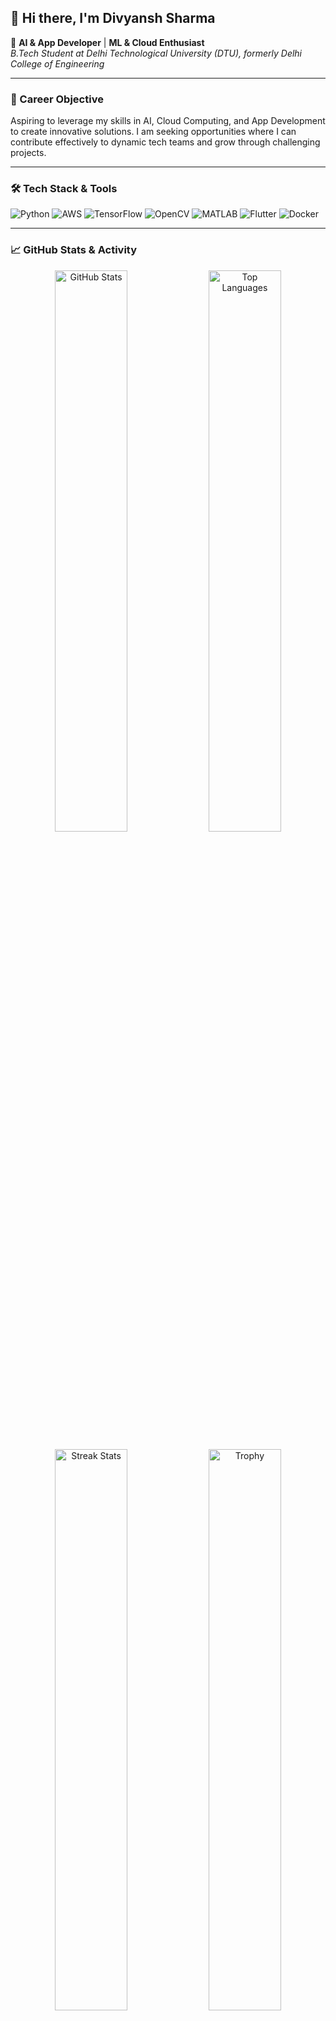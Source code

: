 ## 👋 Hi there, I'm **Divyansh Sharma**

🚀 **AI & App Developer** | **ML & Cloud Enthusiast**  
*B.Tech Student at Delhi Technological University (DTU), formerly Delhi College of Engineering*

---

### 🎯 Career Objective
Aspiring to leverage my skills in AI, Cloud Computing, and App Development to create innovative solutions. I am seeking opportunities where I can contribute effectively to dynamic tech teams and grow through challenging projects.

---

### 🛠️ Tech Stack & Tools
<p align="left">
  <img src="https://img.shields.io/badge/-Python-3776AB?style=flat&logo=python&logoColor=white" alt="Python" />
  <img src="https://img.shields.io/badge/-AWS-232F3E?style=flat&logo=amazon-aws&logoColor=white" alt="AWS" />
  <img src="https://img.shields.io/badge/-TensorFlow-FF6F00?style=flat&logo=tensorflow&logoColor=white" alt="TensorFlow" />
  <img src="https://img.shields.io/badge/-OpenCV-5C3EE8?style=flat&logo=opencv&logoColor=white" alt="OpenCV" />
  <img src="https://img.shields.io/badge/-MATLAB-0076A8?style=flat&logo=mathworks&logoColor=white" alt="MATLAB" />
  <img src="https://img.shields.io/badge/-Flutter-02569B?style=flat&logo=flutter&logoColor=white" alt="Flutter" />
  <img src="https://img.shields.io/badge/-Docker-2496ED?style=flat&logo=docker&logoColor=white" alt="Docker" />
</p>

---

### 📈 GitHub Stats & Activity
<p align="center">
  <img src="https://github-readme-stats.vercel.app/api?username=GhostRider2023&show_icons=true&theme=radical" width="48%" alt="GitHub Stats" />
  <img src="https://github-readme-stats.vercel.app/api/top-langs/?username=GhostRider2023&layout=compact&theme=radical" width="48%" alt="Top Languages" />
</p>
<p align="center">
  <img src="https://github-readme-streak-stats.herokuapp.com/?user=GhostRider2023&theme=radical" width="48%" alt="Streak Stats" />
  <img src="https://github-profile-trophy.vercel.app/?username=GhostRider2023&theme=radical&no-bg=true&margin-w=5" width="48%" alt="Trophy" />
</p>

---

### 🎓 Education
- **B.Tech in ** (2023 - 2027)  
  *Delhi Technological University (DTU), formerly Delhi College of Engineering*

---

### 🚀 Projects & Experience
**Real-Time ANPR Vehicle Surveillance System**  
- **Objective:** Developed an Automatic Number Plate Recognition (ANPR) system for real-time vehicle surveillance using camera systems.  
- **Technologies:** Implemented using **Python**, **TensorFlow**, and **OpenCV**.  
- **Highlights:**  
  - Leveraged machine learning and computer vision techniques to accurately detect and read vehicle license plates in varying conditions.  
  - Integrated real-time data processing to enable immediate analysis and tracking of vehicles.  
  - Demonstrated the ability to build scalable, efficient, and impactful real-time applications.

---

### 🌱 Currently Learning & Future Goals
- Advancing my expertise in **Generative AI** & **NLP**  
- Enhancing skills in **AWS & Cloud Security**  
- Developing sophisticated, cross-platform apps with **Flutter**  
- Mastering containerization techniques with **Docker**

---

### 🤝 Let's Connect!
[![LinkedIn](https://img.shields.io/badge/-LinkedIn-0A66C2?style=flat&logo=linkedin&logoColor=white)](https://www.linkedin.com/in/divyansh-sharma-38962528a/overlay/contact-info/)  
[![Email](https://img.shields.io/badge/-Email-D14836?style=flat&logo=gmail&logoColor=white)](mailto:divyanshofficial1@gmail.com)

---

### ⚡ Fun Fact
I'm an avid hackathon participant and an enthusiastic open-source contributor who loves turning innovative ideas into reality!

🔗 *Let’s collaborate and drive innovation together!*

